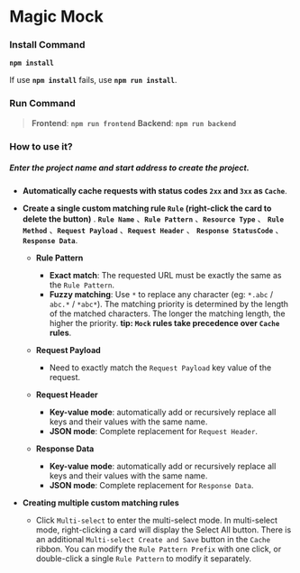 #  Magic Mock

### Install Command 

**`npm install`**

If use **`npm install`** fails, use **`npm run install`**.

### Run Command
> **Frontend**: **`npm run frontend`**
**Backend**: **`npm run backend`**

### How to use it?

##### Enter the project name and start address to create the project.
  + **Automatically cache requests with status codes `2xx` and `3xx` as `Cache`**.

  + **Create a single custom matching rule `Rule` (right-click the card to delete the button)** .
  **`Rule Name`** 、**`Rule Pattern`** 、**`Resource Type`** 、 **`Rule Method`** 、**`Request Payload`** 、**`Request Header`** 、 **`Response StatusCode`** 、**`Response Data`**.
  
     + **Rule Pattern**
       + **Exact match**: The requested URL must be exactly the same as the `Rule Pattern`.
       + **Fuzzy matching**: Use `*` to replace any character (eg: `*.abc` / `abc.*` / `*abc*`).
    The matching priority is determined by the length of the matched characters. The longer the matching length, the higher the priority.
    **tip: `Mock` rules take precedence over `Cache` rules**.

     + **Request Payload**
       + Need to exactly match the `Request Payload` key value of the request.

     + **Request Header**
       + **Key-value mode**: automatically add or recursively replace all keys and their values ​​with the same name.
       + **JSON mode**: Complete replacement for `Request Header`.

     + **Response Data**
       + **Key-value mode**: automatically add or recursively replace all keys and their values ​​with the same name.
       + **JSON mode**: Complete replacement for `Response Data`.

  + **Creating multiple custom matching rules**
    + Click `Multi-select` to enter the multi-select mode. In multi-select mode, right-clicking a card will display the Select All button. There is an additional `Multi-select Create and Save` button in the `Cache` ribbon. You can modify the `Rule Pattern Prefix` with one click, or double-click a single `Rule Pattern` to modify it separately.
